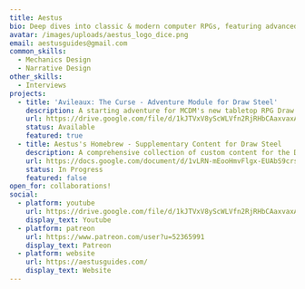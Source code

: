 ```yaml
---
title: Aestus
bio: Deep dives into classic & modern computer RPGs, featuring advanced guides, system analysis, and tactical insights from a veteran of the Baldur's Gate series and beyond.
avatar: /images/uploads/aestus_logo_dice.png
email: aestusguides@gmail.com
common_skills:
  - Mechanics Design
  - Narrative Design
other_skills:
  - Interviews
projects:
  - title: 'Avileaux: The Curse - Adventure Module for Draw Steel'
    description: A starting adventure for MCDM's new tabletop RPG Draw Steel, designed for 3-5 first-level heroes. This free adventure module introduces players to a compelling narrative where ancient boundaries between the mortal realm and the fey-haunted forest known as the wode have been broken.
    url: https://drive.google.com/file/d/1kJTVxV8yScWLVfn2RjRHbCAaxvaxA_WY/view?usp=sharing
    status: Available
    featured: true
  - title: Aestus's Homebrew - Supplementary Content for Draw Steel
    description: A comprehensive collection of custom content for the Draw Steel RPG system. This player-created supplement expands the core game with an array of additional options for enhancing your campaigns.
    url: https://docs.google.com/document/d/1vLRN-mEooHmvFlgx-EUAbS9crsrTLjBm
    status: In Progress
    featured: false
open_for: collaborations!
social:
  - platform: youtube
    url: https://drive.google.com/file/d/1kJTVxV8yScWLVfn2RjRHbCAaxvaxA_WY/view?usp=sharing
    display_text: Youtube
  - platform: patreon
    url: https://www.patreon.com/user?u=52365991
    display_text: Patreon
  - platform: website
    url: https://aestusguides.com/
    display_text: Website
---
```


